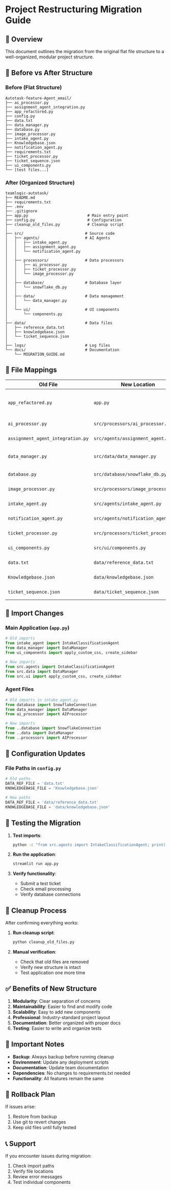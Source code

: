 # Project Restructuring Migration Guide

## 🎯 Overview

This document outlines the migration from the original flat file structure to a well-organized, modular project structure.

## 📁 Before vs After Structure

### Before (Flat Structure)
```
Autotask-feature-Agent_email/
├── ai_processor.py
├── assignment_agent_integration.py
├── app_refactored.py
├── config.py
├── data.txt
├── data_manager.py
├── database.py
├── image_processor.py
├── intake_agent.py
├── Knowledgebase.json
├── notification_agent.py
├── requirements.txt
├── ticket_processor.py
├── ticket_sequence.json
├── ui_components.py
└── [test files...]
```

### After (Organized Structure)
```
teamlogic-autotask/
├── README.md
├── requirements.txt
├── .env
├── .gitignore
├── app.py                          # Main entry point
├── config.py                       # Configuration
├── cleanup_old_files.py            # Cleanup script
│
├── src/                           # Source code
│   ├── agents/                    # AI Agents
│   │   ├── intake_agent.py
│   │   ├── assignment_agent.py
│   │   └── notification_agent.py
│   │
│   ├── processors/                # Data processors
│   │   ├── ai_processor.py
│   │   ├── ticket_processor.py
│   │   └── image_processor.py
│   │
│   ├── database/                  # Database layer
│   │   └── snowflake_db.py
│   │
│   ├── data/                      # Data management
│   │   └── data_manager.py
│   │
│   └── ui/                        # UI components
│       └── components.py
│
├── data/                          # Data files
│   ├── reference_data.txt
│   ├── knowledgebase.json
│   └── ticket_sequence.json
│
├── logs/                          # Log files
└── docs/                          # Documentation
    └── MIGRATION_GUIDE.md
```

## 🔄 File Mappings

| Old File | New Location | Notes |
|----------|-------------|-------|
| `app_refactored.py` | `app.py` | Main entry point, updated imports |
| `ai_processor.py` | `src/processors/ai_processor.py` | Moved to processors |
| `assignment_agent_integration.py` | `src/agents/assignment_agent.py` | Renamed for clarity |
| `data_manager.py` | `src/data/data_manager.py` | Moved to data package |
| `database.py` | `src/database/snowflake_db.py` | Renamed for clarity |
| `image_processor.py` | `src/processors/image_processor.py` | Moved to processors |
| `intake_agent.py` | `src/agents/intake_agent.py` | Moved to agents |
| `notification_agent.py` | `src/agents/notification_agent.py` | Moved to agents |
| `ticket_processor.py` | `src/processors/ticket_processor.py` | Moved to processors |
| `ui_components.py` | `src/ui/components.py` | Renamed for clarity |
| `data.txt` | `data/reference_data.txt` | Renamed for clarity |
| `Knowledgebase.json` | `data/knowledgebase.json` | Lowercase naming |
| `ticket_sequence.json` | `data/ticket_sequence.json` | Moved to data |

## 🔧 Import Changes

### Main Application (`app.py`)
```python
# Old imports
from intake_agent import IntakeClassificationAgent
from data_manager import DataManager
from ui_components import apply_custom_css, create_sidebar

# New imports
from src.agents import IntakeClassificationAgent
from src.data import DataManager
from src.ui import apply_custom_css, create_sidebar
```

### Agent Files
```python
# Old imports in intake_agent.py
from database import SnowflakeConnection
from data_manager import DataManager
from ai_processor import AIProcessor

# New imports
from ..database import SnowflakeConnection
from ..data import DataManager
from ..processors import AIProcessor
```

## 📝 Configuration Updates

### File Paths in `config.py`
```python
# Old paths
DATA_REF_FILE = 'data.txt'
KNOWLEDGEBASE_FILE = 'Knowledgebase.json'

# New paths
DATA_REF_FILE = 'data/reference_data.txt'
KNOWLEDGEBASE_FILE = 'data/knowledgebase.json'
```

## 🧪 Testing the Migration

1. **Test imports**:
   ```bash
   python -c "from src.agents import IntakeClassificationAgent; print('✅ Imports working')"
   ```

2. **Run the application**:
   ```bash
   streamlit run app.py
   ```

3. **Verify functionality**:
   - Submit a test ticket
   - Check email processing
   - Verify database connections

## 🧹 Cleanup Process

After confirming everything works:

1. **Run cleanup script**:
   ```bash
   python cleanup_old_files.py
   ```

2. **Manual verification**:
   - Check that old files are removed
   - Verify new structure is intact
   - Test application one more time

## ✅ Benefits of New Structure

1. **Modularity**: Clear separation of concerns
2. **Maintainability**: Easier to find and modify code
3. **Scalability**: Easy to add new components
4. **Professional**: Industry-standard project layout
5. **Documentation**: Better organized with proper docs
6. **Testing**: Easier to write and organize tests

## 🚨 Important Notes

- **Backup**: Always backup before running cleanup
- **Environment**: Update any deployment scripts
- **Documentation**: Update team documentation
- **Dependencies**: No changes to requirements.txt needed
- **Functionality**: All features remain the same

## 🔄 Rollback Plan

If issues arise:
1. Restore from backup
2. Use git to revert changes
3. Keep old files until fully tested

## 📞 Support

If you encounter issues during migration:
1. Check import paths
2. Verify file locations
3. Review error messages
4. Test individual components
